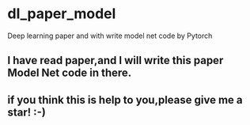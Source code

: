 # dl_paper_model
Deep learning paper and with write model net code by Pytorch 

## l have read paper,and l will write this paper Model Net code in there.

if you think this is help to you,please give me a star! :-)
----

